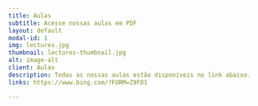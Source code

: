 ```yaml
---
title: Aulas
subtitle: Acesse nossas aulas em PDF
layout: default
modal-id: 1
img: lectures.jpg
thumbnail: lectures-thumbnail.jpg
alt: image-alt
client: Aulas
description: Todas as nossas aulas estão disponíveis no link abaixo.
links: https://www.bing.com/?FORM=Z9FD1

---
```

